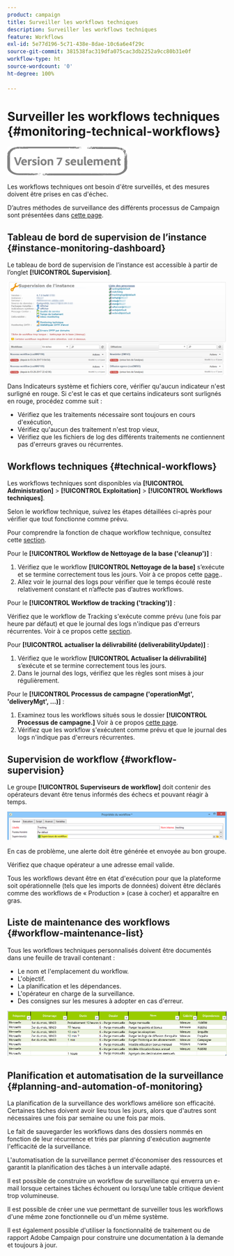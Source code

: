 ```yaml
---
product: campaign
title: Surveiller les workflows techniques
description: Surveiller les workflows techniques
feature: Workflows
exl-id: 5e77d196-5c71-438e-8dae-10c6a6e4f29c
source-git-commit: 381538fac319dfa075cac3db2252a9cc80b31e0f
workflow-type: ht
source-wordcount: '0'
ht-degree: 100%

---
```


# Surveiller les workflows techniques {#monitoring-technical-workflows}

![](../../assets/v7-only.svg)

Les workflows techniques ont besoin d&#39;être surveillés, et des mesures doivent être prises en cas d&#39;échec.

D’autres méthodes de surveillance des différents processus de Campaign sont présentées dans [cette page](../../production/using/monitoring-guidelines.md).

## Tableau de bord de supervision de l’instance {#instance-monitoring-dashboard}

Le tableau de bord de supervision de l’instance est accessible à partir de l’onglet **[!UICONTROL Supervision]**.

![](assets/monitoring_technical_workflows1.png)

Dans Indicateurs système et fichiers core, vérifier qu&#39;aucun indicateur n&#39;est surligné en rouge. Si c&#39;est le cas et que certains indicateurs sont surlignés en rouge, procédez comme suit :

* Vérifiez que les traitements nécessaire sont toujours en cours d&#39;exécution,
* Vérifiez qu&#39;aucun des traitement n&#39;est trop vieux,
* Vérifiez que les fichiers de log des différents traitements ne contiennent pas d&#39;erreurs graves ou récurrentes.

## Workflows techniques {#technical-workflows}

Les workflows techniques sont disponibles via **[!UICONTROL Administration]** > **[!UICONTROL Exploitation]** > **[!UICONTROL Workflows techniques]**.

Selon le workflow technique, suivez les étapes détaillées ci-après pour vérifier que tout fonctionne comme prévu.

Pour comprendre la fonction de chaque workflow technique, consultez cette [section](about-technical-workflows.md).

Pour le **[!UICONTROL Workflow de Nettoyage de la base (&#39;cleanup&#39;)]** :

1. Vérifiez que le workflow **[!UICONTROL Nettoyage de la base]** s’exécute et se termine correctement tous les jours. Voir à ce propos cette [page](../../production/using/database-cleanup-workflow.md)..
1. Allez voir le journal des logs pour vérifier que le temps écoulé reste relativement constant et n’affecte pas d’autres workflows.

Pour le **[!UICONTROL Workflow de tracking (&#39;tracking&#39;)]** :

Vérifiez que le workflow de Tracking s&#39;exécute comme prévu (une fois par heure par défaut) et que le journal des logs n&#39;indique pas d&#39;erreurs récurrentes. Voir à ce propos cette [section](delivery.md).

Pour **[!UICONTROL actualiser la délivrabilité (deliverabilityUpdate)]** :

1. Vérifiez que le workflow **[!UICONTROL Actualiser la délivrabilité]** s’exécute et se termine correctement tous les jours.
1. Dans le journal des logs, vérifiez que les règles sont mises à jour régulièrement.

Pour le **[!UICONTROL Processus de campagne (&#39;operationMgt&#39;, &#39;deliveryMgt&#39;, ...)]** :

1. Examinez tous les workflows situés sous le dossier **[!UICONTROL Processus de campagne.]** Voir à ce propos [cette page](about-technical-workflows.md).
1. Vérifiez que les workflow s&#39;exécutent comme prévu et que le journal des logs n&#39;indique pas d&#39;erreurs récurrentes.

## Supervision de workflow {#workflow-supervision}

Le groupe **[!UICONTROL Superviseurs de workflow]** doit contenir des opérateurs devant être tenus informés des échecs et pouvant réagir à temps.

![](assets/monitoring_technical_workflows3.png)

En cas de problème, une alerte doit être générée et envoyée au bon groupe.

Vérifiez que chaque opérateur a une adresse email valide.

Tous les workflows devant être en état d&#39;exécution pour que la plateforme soit opérationnelle (tels que les imports de données) doivent être déclarés comme des workflows de « Production » (case à cocher) et apparaître en gras.

## Liste de maintenance des workflows {#workflow-maintenance-list}

Tous les workflows techniques personnalisés doivent être documentés dans une feuille de travail contenant :

* Le nom et l&#39;emplacement du workflow.
* L&#39;objectif.
* La planification et les dépendances.
* L&#39;opérateur en charge de la surveillance.
* Des consignes sur les mesures à adopter en cas d&#39;erreur.

![](assets/monitoring_technical_workflows4.png)

## Planification et automatisation de la surveillance {#planning-and-automation-of-monitoring}

La planification de la surveillance des workflows améliore son efficacité. Certaines tâches doivent avoir lieu tous les jours, alors que d&#39;autres sont nécessaires une fois par semaine ou une fois par mois.

Le fait de sauvegarder les workflows dans des dossiers nommés en fonction de leur récurrence et triés par planning d&#39;exécution augmente l&#39;efficacité de la surveillance.

L&#39;automatisation de la surveillance permet d&#39;économiser des ressources et garantit la planification des tâches à un intervalle adapté.

Il est possible de construire un workflow de surveillance qui enverra un e-mail lorsque certaines tâches échouent ou lorsqu’une table critique devient trop volumineuse.

Il est possible de créer une vue permettant de surveiller tous les workflows d&#39;une même zone fonctionnelle ou d&#39;un même système.

Il est également possible d&#39;utiliser la fonctionnalité de traitement ou de rapport Adobe Campaign pour construire une documentation à la demande et toujours à jour.
